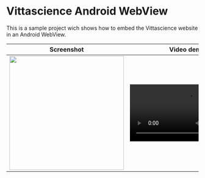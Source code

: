 # Vittascience Android WebView

This is a sample project wich shows how to embed the Vittascience website in an Android WebView.

| Screenshot | Video demo |
| ------------- | ------------- |
| <img src="https://user-images.githubusercontent.com/50020222/176654592-2723439c-e5ae-4eac-b7d1-e0cee397ca50.png" width="300"> | <video src="https://user-images.githubusercontent.com/50020222/176655462-853f2a10-e4cf-4478-9ae3-4e994dd6646e.mp4"> |

